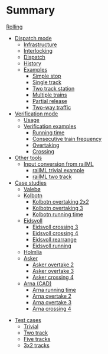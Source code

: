 # Summary


[Rolling](./rolling.md)
- [Dispatch mode](./model.md)
  - [Infrastructure](./dgraph.md)
  - [Interlocking](./routes.md)
  - [Dispatch](./dispatch.md)
  - [History](./history.md)
  - [Examples](./simexamples.md)
    - [Simple stop](./examples/simplestop.md)
    - [Single track](./examples/single.md)
    - [Two track station](./examples/twotrack.md)
    - [Multiple trains](./examples/multipletrains.md)
    - [Partial release](./examples/partialrelease.md)
    - [Two-way traffic](./examples/twoway.md)
- [Verification mode](./verification.md)
  - [Usage](./usage.md)
  - [Verification examples](./plannerexamples.md)
    - [Running time](./examples/runningtime.md)
    - [Consecutive train frequency](./examples/frequency.md)
    - [Overtaking](./examples/overtaking.md)
    - [Crossing](./examples/crossing.md)
- [Other tools](./tools.md)
  - [Input conversion from railML](./railmlconv.md)
    - [railML trivial example](./examples/railml_trivial.md)
    - [railML two track](./examples/railml_twotrack.md)
- [Case studies](./casestudies.md)
  - [Valebø](./examples/case_valebo.md)
  - [Kolbotn](./examples/case_kolbotn.md)
    - [Kolbotn overtaking 2x2](./examples/case_kolbotn_overtaking_2x2.md)
    - [Kolbotn overtaking 3](./examples/case_kolbotn_overtaking_3.md)
    - [Kolbotn running time](./examples/case_kolbotn_running.md)
  - [Eidsvoll](./examples/case_eidsvoll.md)
    - [Eidsvoll crossing 3](./examples/case_eidsvoll_crossing_3.md)
    - [Eidsvoll crossing 4](./examples/case_eidsvoll_crossing_4.md)
    - [Eidsvoll rearrange](./examples/case_eidsvoll_rearrange_while_2_waiting.md)
    - [Eidsvoll running](./examples/case_eidsvoll_running.md)
  - [Holmlia](./examples/case_holmlia.md)
  - [Asker](./examples/case_asker.md)
    - [Asker overtake 2](./examples/case_asker_overtake2.md)
    - [Asker overtake 3](./examples/case_asker_overtake3.md)
    - [Asker crossing 4](./examples/case_asker_crossing4.md)
  - [Arna (CAD)](./examples/case_arna.md)
    - [Arna running time](./examples/case_arna_running.md)
    - [Arna overtake 2](./examples/case_arna_overtaking2.md)
    - [Arna overtake 3](./examples/case_arna_overtaking3.md)
    - [Arna crossing 4](./examples/case_arna_crossing4.md)
<!--  - [Arna A20 by hand](./examples/case_arna_byhand.md)  -->
<!--    - [Arna running time](./examples/case_arna_byhand_running.md)  -->
<!--    - [Arna overtaking 2](./examples/case_arna_byhand_overtaking2.md)  -->
<!--    - [Arna overtaking 3](./examples/case_arna_byhand_overtaking3.md)  -->
<!--    - [Arna crossing 3](./examples/case_arna_byhand_crossing3.md)  -->
- [Test cases](./testcases.md)
  - [Trivial](./examples/gen_trivial.md)
  - [Two track](./examples/gen_twotrack.md)
  - [Five tracks](./examples/gen_5track.md)
  - [3x2 tracks](./examples/gen_3by2.md)

<!--
  - [Through train + pendulum](./examples/pendulum.md)
  - [Double track](./examples/double.md)
  - [Double track merge](./examples/doublemerge.md)
-->
